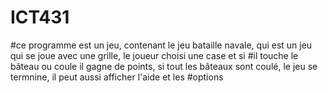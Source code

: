# ICT431
#ce programme est un jeu, contenant le jeu bataille navale, qui est un jeu qui se joue avec une grille, le joueur choisi une case et si 
#il touche le bâteau ou coule il gagne de points, si tout les bâteaux sont coulé, le jeu se termnine, il peut aussi afficher l'aide et les 
#options
